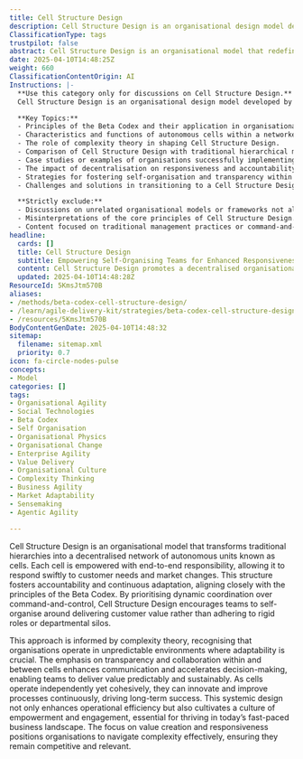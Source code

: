 ```yaml
---
title: Cell Structure Design
description: Cell Structure Design is an organisational design model developed by Niels Pfläging, rooted in the principles of the Beta Codex. It replaces traditional hierarchies with a decentralised, network-based structure composed of autonomous, value-creating units called **cells**. Each cell operates with end-to-end responsibility, enabling responsiveness, accountability, and continuous adaptation. Informed by complexity theory, Cell Structure Design rejects command-and-control in favour of dynamic coordination and transparency, empowering people to self-organise around customer value rather than roles or silos.
ClassificationType: tags
trustpilot: false
abstract: Cell Structure Design is an organisational model that redefines traditional hierarchies by establishing a decentralised network of autonomous units, referred to as cells. Each cell is granted end-to-end responsibility, enabling rapid responses to customer needs and market fluctuations. This model aligns with the principles of the Beta Codex, promoting accountability and continuous adaptation through dynamic coordination rather than a command-and-control approach. Grounded in complexity theory, Cell Structure Design acknowledges the unpredictable nature of modern business environments, where adaptability is essential. By fostering transparency and collaboration both within and between cells, this structure enhances communication and accelerates decision-making, allowing teams to deliver value in a predictable and sustainable manner. The independent yet cohesive operation of cells facilitates ongoing innovation and process improvement, contributing to long-term organisational success. This systemic design not only boosts operational efficiency but also nurtures a culture of empowerment and engagement, which is vital for thriving in today’s fast-paced business landscape. Ultimately, the focus on value creation and responsiveness equips organisations to effectively navigate complexity, ensuring their competitiveness and relevance in the market.
date: 2025-04-10T14:48:25Z
weight: 660
ClassificationContentOrigin: AI
Instructions: |-
  **Use this category only for discussions on Cell Structure Design.**  
  Cell Structure Design is an organisational design model developed by Niels Pfläging, rooted in the principles of the Beta Codex. It focuses on replacing traditional hierarchies with a decentralised, network-based structure composed of autonomous, value-creating units called **cells**. Each cell operates with end-to-end responsibility, enabling responsiveness, accountability, and continuous adaptation. This model is informed by complexity theory and rejects command-and-control in favour of dynamic coordination and transparency, empowering individuals to self-organise around customer value rather than roles or silos.

  **Key Topics:**
  - Principles of the Beta Codex and their application in organisational design.
  - Characteristics and functions of autonomous cells within a networked structure.
  - The role of complexity theory in shaping Cell Structure Design.
  - Comparison of Cell Structure Design with traditional hierarchical models.
  - Case studies or examples of organisations successfully implementing Cell Structure Design.
  - The impact of decentralisation on responsiveness and accountability in teams.
  - Strategies for fostering self-organisation and transparency within cells.
  - Challenges and solutions in transitioning to a Cell Structure Design model.

  **Strictly exclude:**
  - Discussions on unrelated organisational models or frameworks not aligned with the Beta Codex.
  - Misinterpretations of the core principles of Cell Structure Design.
  - Content focused on traditional management practices or command-and-control structures.
headline:
  cards: []
  title: Cell Structure Design
  subtitle: Empowering Self-Organising Teams for Enhanced Responsiveness and Value Creation through Decentralised Structures
  content: Cell Structure Design promotes a decentralised organisational model where autonomous units, or cells, take full ownership of value delivery. It emphasises dynamic coordination, transparency, and self-organisation, fostering adaptability and responsiveness to customer needs. Relevant topics include network-based structures, complexity theory, and practices for enhancing team accountability and collaboration.
  updated: 2025-04-10T14:48:28Z
ResourceId: 5KmsJtm570B
aliases:
- /methods/beta-codex-cell-structure-design/
- /learn/agile-delivery-kit/strategies/beta-codex-cell-structure-design/
- /resources/5KmsJtm570B
BodyContentGenDate: 2025-04-10T14:48:32
sitemap:
  filename: sitemap.xml
  priority: 0.7
icon: fa-circle-nodes-pulse
concepts:
- Model
categories: []
tags:
- Organisational Agility
- Social Technologies
- Beta Codex
- Self Organisation
- Organisational Physics
- Organisational Change
- Enterprise Agility
- Value Delivery
- Organisational Culture
- Complexity Thinking
- Business Agility
- Market Adaptability
- Sensemaking
- Agentic Agility

---
```

Cell Structure Design is an organisational model that transforms traditional hierarchies into a decentralised network of autonomous units known as cells. Each cell is empowered with end-to-end responsibility, allowing it to respond swiftly to customer needs and market changes. This structure fosters accountability and continuous adaptation, aligning closely with the principles of the Beta Codex. By prioritising dynamic coordination over command-and-control, Cell Structure Design encourages teams to self-organise around delivering customer value rather than adhering to rigid roles or departmental silos.

This approach is informed by complexity theory, recognising that organisations operate in unpredictable environments where adaptability is crucial. The emphasis on transparency and collaboration within and between cells enhances communication and accelerates decision-making, enabling teams to deliver value predictably and sustainably. As cells operate independently yet cohesively, they can innovate and improve processes continuously, driving long-term success. This systemic design not only enhances operational efficiency but also cultivates a culture of empowerment and engagement, essential for thriving in today’s fast-paced business landscape. The focus on value creation and responsiveness positions organisations to navigate complexity effectively, ensuring they remain competitive and relevant.
